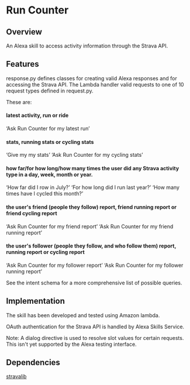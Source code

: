 # Run Counter

## Overview
An Alexa skill to access activity information through the Strava API. 

## Features
response.py defines classes for creating valid Alexa responses and for accessing the Strava API. The Lambda handler valid requests to one of 10 request types defined in request.py.

These are:

#### latest activity, run or ride

‘Ask Run Counter for my latest run’

#### stats, running stats or cycling stats

‘Give my my stats’ ‘Ask Run Counter for my cycling stats’

#### how far/for how long/how many times the user did any Strava activity type in a day, week, month or year.

‘How far did I row in July?’ ‘For how long did I run last year?’ 
‘How many times have I cycled this month?’

#### the user's friend (people they follow) report, friend running report or friend cycling report

‘Ask Run Counter for my friend report’
‘Ask Run Counter for my friend running report’

#### the user's follower (people they follow, and who follow them) report, running report or cycling report

‘Ask Run Counter for my follower report’
‘Ask Run Counter for my follower running report’

See the intent schema for a more comprehensive list of possible queries.

## Implementation
The skill has been developed and tested using Amazon lambda.

OAuth authentication for the Strava API is handled by Alexa Skills Service. 

Note: A dialog directive is used to resolve slot values for certain requests. This isn't yet supported by the Alexa testing interface. 

## Dependencies
[stravalib](https://github.com/hozn/stravalib)
